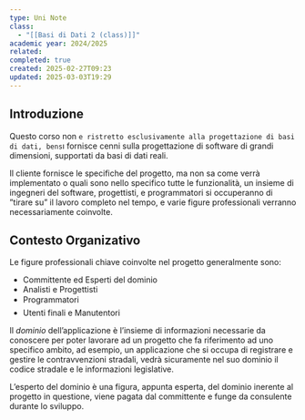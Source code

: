 ```yaml
---
type: Uni Note
class:
  - "[[Basi di Dati 2 (class)]]"
academic year: 2024/2025
related: 
completed: true
created: 2025-02-27T09:23
updated: 2025-03-03T19:29
---
```

## Introduzione

Questo corso non `e ristretto esclusivamente alla progettazione di basi di dati, bens`ı fornisce cenni sulla progettazione di software di grandi dimensioni, supportati da basi di dati reali.

Il cliente fornisce le specifiche del progetto, ma non sa come verrà implementato o quali sono nello specifico tutte le funzionalità, un insieme di ingegneri del software, progettisti, e programmatori si occuperanno di ”tirare su” il lavoro completo nel tempo, e varie figure professionali verranno necessariamente coinvolte.

## Contesto Organizativo

Le figure professionali chiave coinvolte nel progetto generalmente sono:
- Committente ed Esperti del dominio
- Analisti e Progettisti
- Programmatori  
- Utenti finali e Manutentori

Il *dominio* dell’applicazione è l’insieme di informazioni necessarie da conoscere per poter lavorare ad un progetto che fa riferimento ad uno specifico ambito, ad esempio, un applicazione che si occupa di registrare e gestire le contravvenzioni stradali, vedrà sicuramente nel suo dominio il codice stradale e le informazioni legislative. 

L’esperto del dominio è una figura, appunta esperta, del dominio inerente al progetto in questione, viene pagata dal committente e funge da consulente durante lo sviluppo.